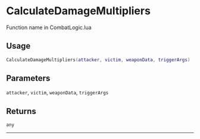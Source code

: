 # CalculateDamageMultipliers
Function name in CombatLogic.lua
## Usage
```lua
CalculateDamageMultipliers(attacker, victim, weaponData, triggerArgs)
```
## Parameters
`attacker`, `victim`, `weaponData`, `triggerArgs`
## Returns
`any`

---